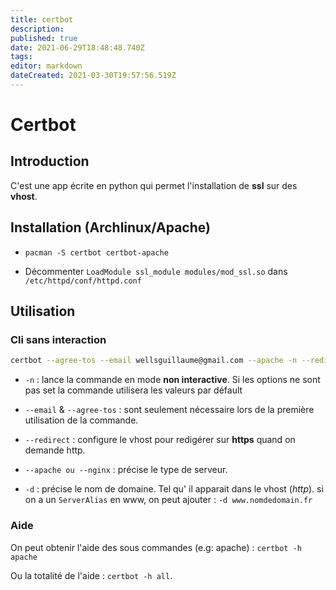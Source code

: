 ```yaml
---
title: certbot
description: 
published: true
date: 2021-06-29T18:48:48.740Z
tags: 
editor: markdown
dateCreated: 2021-03-30T19:57:56.519Z
---
```


# Certbot

## Introduction

C'est une app écrite en python qui permet l'installation de **ssl** sur des
**vhost**.

## Installation (Archlinux/Apache)

* `pacman -S certbot certbot-apache`

* Décommenter `LoadModule ssl_module modules/mod_ssl.so` dans
`/etc/httpd/conf/httpd.conf`

## Utilisation

### Cli sans interaction

```sh
certbot --agree-tos --email wellsguillaume@gmail.com --apache -n --redirect -d nomdeddomaine.fr
```

* `-n` : lance la commande en mode **non interactive**. Si les options ne sont
pas set la commande utilisera les valeurs par défault

* `--email` & `--agree-tos` : sont seulement nécessaire lors de la première 
utilisation de la commande.

* `--redirect` : configure le vhost pour redigérer sur **https** quand on demande
http.

* `--apache ou --nginx` : précise le type de serveur.

* `-d` : précise le nom de domaine. Tel qu' il apparait dans le vhost (*http*).
si on a un `ServerAlias` en www, on peut ajouter : `-d www.nomdedomain.fr`

### Aide

On peut obtenir l'aide des sous commandes (e.g: apache) : `certbot -h apache`

Ou la totalité de l'aide : `certbot -h all`.
